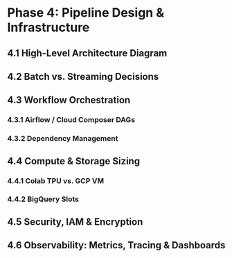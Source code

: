 <!-- docs/phase-04-pipeline-design.md -->
# Phase 4: Pipeline Design & Infrastructure

## 4.1 High-Level Architecture Diagram
## 4.2 Batch vs. Streaming Decisions
## 4.3 Workflow Orchestration
### 4.3.1 Airflow / Cloud Composer DAGs
### 4.3.2 Dependency Management
## 4.4 Compute & Storage Sizing
### 4.4.1 Colab TPU vs. GCP VM
### 4.4.2 BigQuery Slots
## 4.5 Security, IAM & Encryption
## 4.6 Observability: Metrics, Tracing & Dashboards
